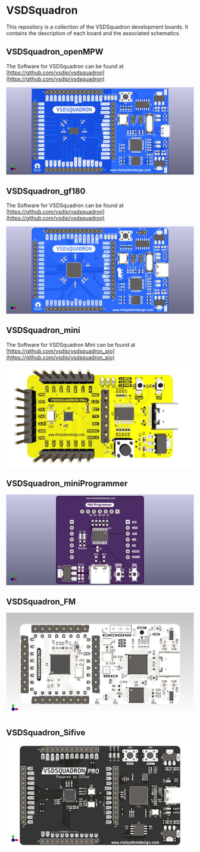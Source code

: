 # VSDSquadron

This repository is a collection of the VSDSquadron development boards. It contains the description of each board and the associated schematics.

## VSDSquadron_openMPW

The Software for VSDSquadron can be found at [https://github.com/vsdip/vsdsquadron](https://github.com/vsdip/vsdsquadron)

![VSDSquadron_openMPW](./VSDSquadron_openMPW/squadron-3A_TOP.jpg)

## VSDSquadron_gf180

The Software for VSDSquadron can be found at [https://github.com/vsdip/vsdsquadron](https://github.com/vsdip/vsdsquadron)

![VSDSquadron_gf180](./VSDSquadron_gf180/squadron_GF180_1A_TOP.jpg)

## VSDSquadron_mini

The Software for VSDSquadron Mini can be found at [https://github.com/vsdip/vsdsquadron_pio](https://github.com/vsdip/vsdsquadron_pio)

![VSDSquadronM_mini_](./VSDSquadronMini_CH32V003/SquadronMini_2C_TOP.jpg)

## VSDSquadron_miniProgrammer

![VSDSquadron_miniProgrammer](./VSDSquadronMini_programmer/Mini_Programmer_1A_TOP.jpg)

## VSDSquadron_FM

![VSDSquadron_FM](./VSDSquadron_FM/squadron_FM_4B_TOP.jpg)

## VSDSquadron_Sifive

![VSDSquadron_pro](VSDSquadron_sifive/squadron_sifive_1B_TOP.jpg)
